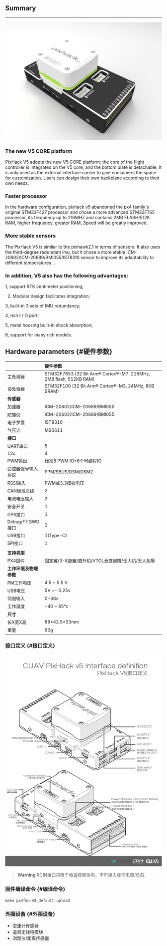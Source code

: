 ## Summary

---

![Pixhack v5](../assets/flight-controller/pixhack-v5/pixhack-v5.jpg)

### The new V5 CORE platform

PixHack V5 adopts the new V5 CORE platform; the core of the flight controller is integrated on the V5 core, and the bottom plate is detachable. It is only used as the external interface carrier to give consumers the space for customization. Users can design their own backplane according to their own needs.

### Faster processor

In the hardware configuration, pixhack v5 abandoned the px4 family's original STM32F427 processor and chose a more advanced STM32F765 processor, its frequency up to 216MHZ and contains 2MB FLASH/512K RAM, higher frequency, greater RAM, Speed will be greatly improved.

### More stable sensors

The PixHack V5 is similar to the pixhawk2.1 in terms of sensors. It also uses the third-degree redundant imu, but it chose a more stable ICM-20602/ICM-20689/BMI055/IST8310 sensor to improve its adaptability to different temperatures. .

### In addition, V5 also has the following advantages:

1, support RTK centimeter positioning;

2. Modular design facilitates integration;

3, built-in 3 sets of IMU redundancy;

4, rich I / O port;

5, metal housing built-in shock absorption;

6, support for many rich models.

## Hardware parameters {#硬件参数}

|  | **硬件参数** |
| :--- | :--- |
| 主处理器 | STM32F7653  \(32 Bit Arm® Cortex®-M7, 216MHz, 2MB flash, 512KB RAM\) |
| 协处理器 | STM32F100 \(32 Bit Arm® Cortex®-M3, 24MHz, 8KB SRAM\) |
| **传感器** |  |
| 加速器 | ICM-20602/ICM-20689/BMI055 |
| 陀螺仪 | ICM-20602/ICM-20689/BMI055 |
| 电子罗盘 | IST8310 |
| 气压计 | MS5611 |
| **接口** |  |
| UART串口 | 5 |
| 12c | 4 |
| PWM输出 | 标准8 PWM IO+6个可编程IO |
| 遥控器信号输入协议 | PPM/SBUS/DSM/DSM2 |
| RSSI输入 | PWM或3.3模拟电压 |
| CAN标准总线 | 2 |
| 电流电压输入 | 2 |
| 安全开关 | 1 |
| GPS接口 | 1 |
| Debug/F7 SWD接口 | 1 |
| USB接口 | 1\(Type-C\) |
| SPI接口 | 1 |
|  |  |
| **支持机型** |  |
| PX4固件 | 固定翼/3-8旋翼/直升机/VTOL垂直起降/无人机/无人船等 |
| **工作环境及物理参数** |  |
| PM工作电压 | 4.5 ~ 5.5 V |
| USB电压 | 5V +- 0.25v |
| 伺服输入 | 0-36v |
| 工作温度 | -40 ~ 85°c |
| **尺寸** |  |
| 长X宽X高 | 89\*42.5\*33mm |
| 重量 | 90g |

### 接口定义 {#接口定义}

![Pixhack v5](../assets/flight-controller/pixhack-v5/pixhack-v5-connectors.jpg)

> **Warning** RCIN接口只限于给遥控器供电，不可接入任何电源/负载.

### 固件编译命令 {#编译命令}

`make px4fmu-v5_default upload`

### 外围设备 {#外围设备}

* 空速计传感器
* 遥测无线电模块
* 测距仪/距离传感器 



